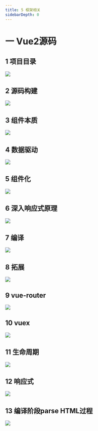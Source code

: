 ```yaml
---
title: 5 框架相关
sidebarDepth: 0
---
```

 
# 一 Vue2源码 

## 1 项目目录
![](https://s.poetries.work/mindmap/vue/1.%E9%A1%B9%E7%9B%AE%E7%9B%AE%E5%BD%95.webp)
## 2 源码构建
![](https://s.poetries.work/mindmap/vue/2.%E6%BA%90%E7%A0%81%E6%9E%84%E5%BB%BA%E5%9F%BA%E4%BA%8ERollup.webp)
## 3 组件本质
![](https://s.poetries.work/mindmap/vue/3.vue%E6%9C%AC%E8%B4%A8-%E6%9E%84%E9%80%A0%E5%87%BD%E6%95%B0.webp)
## 4 数据驱动
![](https://s.poetries.work/mindmap/vue/4.%E6%95%B0%E6%8D%AE%E9%A9%B1%E5%8A%A8.webp)
## 5 组件化
![](https://s.poetries.work/mindmap/vue/5.%E7%BB%84%E4%BB%B6%E5%8C%96.webp)
## 6 深入响应式原理
![](https://s.poetries.work/mindmap/vue/6.%E6%B7%B1%E5%85%A5%E5%93%8D%E5%BA%94%E5%BC%8F%E5%8E%9F%E7%90%86.webp)
## 7 编译
![](https://s.poetries.work/mindmap/vue/7.%E7%BC%96%E8%AF%91.webp)
## 8 拓展
![](https://s.poetries.work/mindmap/vue/8.%E6%89%A9%E5%B1%95.webp)
## 9 vue-router
![](https://s.poetries.work/mindmap/vue/9.Vue-Router.webp)
## 10 vuex
![](https://s.poetries.work/mindmap/vue/10.Vuex.webp)
## 11 生命周期
![](https://s.poetries.work/mindmap/vue/lifecycle.webp)
## 12 响应式
![](https://s.poetries.work/mindmap/vue/reactive.webp)
## 13 编译阶段parse HTML过程
![](https://s.poetries.work/mindmap/vue/parse.webp)





































